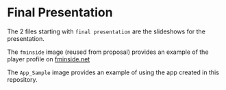 # Final Presentation

The 2 files starting with `final presentation` are the slideshows for the presentation.

The `fminside` image (reused from proposal) provides an example of the player profile on [fminside.net](https://fminside.net/)

The `App_Sample` image provides an example of using the app created in this repository.